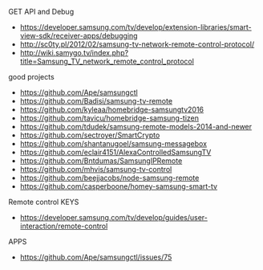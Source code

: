 GET API and Debug
- https://developer.samsung.com/tv/develop/extension-libraries/smart-view-sdk/receiver-apps/debugging
- http://sc0ty.pl/2012/02/samsung-tv-network-remote-control-protocol/
- http://wiki.samygo.tv/index.php?title=Samsung_TV_network_remote_control_protocol

good projects
- https://github.com/Ape/samsungctl
- https://github.com/Badisi/samsung-tv-remote
- https://github.com/kyleaa/homebridge-samsungtv2016
- https://github.com/tavicu/homebridge-samsung-tizen
- https://github.com/tdudek/samsung-remote-models-2014-and-newer
- https://github.com/sectroyer/SmartCrypto
- https://github.com/shantanugoel/samsung-messagebox
- https://github.com/eclair4151/AlexaControlledSamsungTV
- https://github.com/Bntdumas/SamsungIPRemote
- https://github.com/mhvis/samsung-tv-control
- https://github.com/beejjacobs/node-samsung-remote
- https://github.com/casperboone/homey-samsung-smart-tv

Remote control KEYS
- https://developer.samsung.com/tv/develop/guides/user-interaction/remote-control

APPS
- https://github.com/Ape/samsungctl/issues/75
